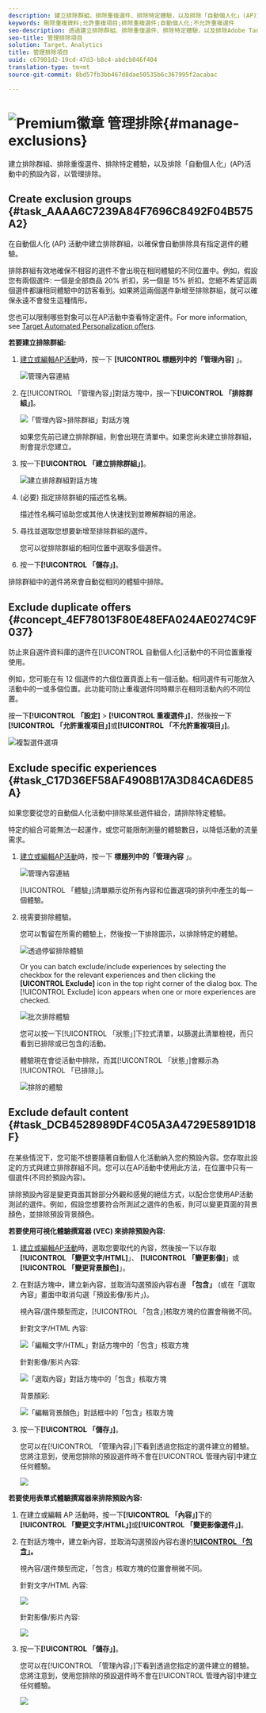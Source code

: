 ```yaml
---
description: 建立排除群組、排除重復選件、排除特定體驗，以及排除「自動個人化」(AP)活動中的預設內容，以管理排除。
keywords: 刪除重複資料;允許重複項目;排除重複選件;自動個人化;不允許重複選件
seo-description: 透過建立排除群組、排除重復選件、排除特定體驗，以及排除Adobe Target Automated Personalization(AP)活動中的預設內容，來管理排除。
seo-title: 管理排除項目
solution: Target、Analytics
title: 管理排除項目
uuid: c67901d2-19cd-47d3-b8c4-abdcb046f404
translation-type: tm+mt
source-git-commit: 8bd57fb3bb467d8dae50535b6c367995f2acabac

---
```



# ![Premium徽章](/help/assets/premium.png) 管理排除{#manage-exclusions}

建立排除群組、排除重復選件、排除特定體驗，以及排除「自動個人化」(AP)活動中的預設內容，以管理排除。

## Create exclusion groups {#task_AAAA6C7239A84F7696C8492F04B575A2}

在自動個人化 (AP) 活動中建立排除群組，以確保會自動排除具有指定選件的體驗。

排除群組有效地確保不相容的選件不會出現在相同體驗的不同位置中。例如，假設您有兩個選件: 一個是全部商品 20% 折扣，另一個是 15% 折扣。您絕不希望這兩個選件都讓相同體驗中的訪客看到。如果將這兩個選件新增至排除群組，就可以確保永遠不會發生這種情形。

您也可以限制哪些對象可以在AP活動中查看特定選件。For more information, see [Target Automated Personalization offers](/help/c-activities/t-automated-personalization/ap-target-offers.md).

**若要建立排除群組:**

1. [建立或編輯AP活動](/help/c-activities/t-automated-personalization/create-ap-activity.md)時，按一下 **[!UICONTROL 標題列中的「管理內容]** 」。

   ![管理內容連結](/help/c-activities/t-automated-personalization/assets/manage-content.png)

1. 在[!UICONTROL 「管理內容」]對話方塊中，按一下&#x200B;**[!UICONTROL 「排除群組」]**。

   ![「管理內容&gt;排除群組」對話方塊](/help/c-activities/t-automated-personalization/assets/exclusion_group_create-new.png)

   如果您先前已建立排除群組，則會出現在清單中。如果您尚未建立排除群組，則會提示您建立。

1. 按一下&#x200B;**[!UICONTROL 「建立排除群組」]**。

   ![建立排除群組對話方塊](/help/c-activities/t-automated-personalization/assets/exclusion_group_create_dialog-new.png)

1. (必要) 指定排除群組的描述性名稱。

   描述性名稱可協助您或其他人快速找到並瞭解群組的用途。

1. 尋找並選取您想要新增至排除群組的選件。

   您可以從排除群組的相同位置中選取多個選件。

1. 按一下&#x200B;**[!UICONTROL 「儲存」]**。

排除群組中的選件將來會自動從相同的體驗中排除。

## Exclude duplicate offers {#concept_4EF78013F80E48EFA024AE0274C9F037}

防止來自選件資料庫的選件在[!UICONTROL 自動個人化]活動中的不同位置重複使用。

例如，您可能在有 12 個選件的六個位置頁面上有一個活動。相同選件有可能放入活動中的一或多個位置。此功能可防止重複選件同時顯示在相同活動內的不同位置。

按一下&#x200B;**[!UICONTROL 「設定]** &gt; **[!UICONTROL 重複選件」]**，然後按一下&#x200B;**[!UICONTROL 「允許重複項目」]**&#x200B;或&#x200B;**[!UICONTROL 「不允許重複項目」]**。

![複製選件選項](/help/c-activities/t-automated-personalization/assets/duplicate_offers-new.png)

## Exclude specific experiences {#task_C17D36EF58AF4908B17A3D84CA6DE85A}

如果您要從您的自動個人化活動中排除某些選件組合，請排除特定體驗。

特定的組合可能無法一起運作，或您可能限制測量的體驗數目，以降低活動的流量需求。

1. [建立或編輯AP活動](/help/c-activities/t-automated-personalization/create-ap-activity.md)時，按一下 **標題列中的「管理內容** 」。

   ![管理內容連結](/help/c-activities/t-automated-personalization/assets/manage-content.png)

   [!UICONTROL 「體驗」]清單顯示從所有內容和位置選項的排列中產生的每一個體驗。

1. 視需要排除體驗。

   您可以暫留在所需的體驗上，然後按一下排除圖示，以排除特定的體驗。

   ![透過停留排除體驗](/help/c-activities/t-automated-personalization/assets/exclude_exp_1a.png)

   Or you can batch exclude/include experiences by selecting the checkbox for the relevant experiences and then clicking the **[UICONTROL Exclude]** icon in the top right corner of the dialog box. The [!UICONTROL Exclude] icon appears when one or more experiences are checked.

   ![批次排除體驗](/help/c-activities/t-automated-personalization/assets/exclude_exp_2a.png)

   您可以按一下[!UICONTROL 「狀態」]下拉式清單，以篩選此清單檢視，而只看到已排除或已包含的活動。

   體驗現在會從活動中排除，而其[!UICONTROL 「狀態」]會顯示為[!UICONTROL 「已排除」]。

   ![排除的體驗](/help/c-activities/t-automated-personalization/assets/exclude_exp_3a.png)

## Exclude default content {#task_DCB4528989DF4C05A3A4729E5891D18F}

在某些情況下，您可能不想要隨著自動個人化活動納入您的預設內容。您存取此設定的方式與建立排除群組不同。您可以在AP活動中使用此方法，在位置中只有一個選件(不同於預設內容)。

排除預設內容是變更頁面其餘部分外觀和感覺的絕佳方式，以配合您使用AP活動測試的選件。例如，假設您想要符合所測試之選件的色板，則可以變更頁面的背景顏色，並排除預設背景顏色。

**若要使用可視化體驗撰寫器 (VEC) 來排除預設內容:**

1. [建立或編輯AP活動](/help/c-activities/t-automated-personalization/create-ap-activity.md)時，選取您要取代的內容，然後按一下以存取 **[!UICONTROL 「變更文字/HTML]**」、 **[!UICONTROL 「變更影像]**」或 **[!UICONTROL 「變更背景顏色]**」。
1. 在對話方塊中，建立新內容，並取消勾選預設內容右邊 **「包含」** (或在「選取內容」畫面中取消勾選「預設影像/影片」)。

   視內容/選件類型而定，[!UICONTROL 「包含」]核取方塊的位置會稍微不同。

   針對文字/HTML 內容:

   ![「編輯文字/HTML」對話方塊中的「包含」核取方塊](/help/c-activities/t-automated-personalization/assets/exclude_content_vec_1a.png)

   針對影像/影片內容:

   ![「選取內容」對話方塊中的「包含」核取方塊](/help/c-activities/t-automated-personalization/assets/exclude_content_vec_2a.png)

   背景顏彩:

   ![「編輯背景顏色」對話框中的「包含」核取方塊](/help/c-activities/t-automated-personalization/assets/exclude_content_vec_3a.png)

1. 按一下&#x200B;**[!UICONTROL 「儲存」]**。

   您可以在[!UICONTROL 「管理內容」]下看到透過您指定的選件建立的體驗。您將注意到，使用您排除的預設選件時不會在[!UICONTROL 管理內容]中建立任何體驗。

   ![](assets/exclude_content_vec_4.png)

**若要使用表單式體驗撰寫器來排除預設內容:**

1. 在建立或編輯 AP 活動時，按一下&#x200B;**[!UICONTROL 「內容」]**&#x200B;下的&#x200B;**[!UICONTROL 「變更文字/HTML」]**&#x200B;或&#x200B;**[!UICONTROL 「變更影像選件」]**。
1. 在對話方塊中，建立新內容，並取消勾選預設內容右邊的&#x200B;**[!UICONTROL 「包含」](或在「選取內容」畫面中取消勾選「預設影像/影片」)。**

   視內容/選件類型而定，「包含」核取方塊的位置會稍微不同。

   針對文字/HTML 內容:

   ![](assets/exclude_content_form_1.png)

   針對影像/影片內容:

   ![](assets/exclude_content_form_2.png)

1. 按一下&#x200B;**[!UICONTROL 「儲存」]**。

   您可以在[!UICONTROL 「管理內容」]下看到透過您指定的選件建立的體驗。您將注意到，使用您排除的預設選件時不會在[!UICONTROL 管理內容]中建立任何體驗。

   ![](assets/exclude_content_form_3.png)
